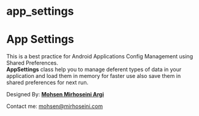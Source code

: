 # app_settings

<h1>App Settings</h1>
<p>This is a best practice for Android Applications Config Management using Shared Preferences.<br />
<b>AppSettings</b> class help you to manage deferent types of data in your application and load them in memory for faster use also save them in shared preferences for next run.</p>

Designed By: <a href="http://www.mirhoseini.com" target="_blank"><b>Mohsen Mirhoseini Argi</b></a><br />

Contact me: mohsen@mirhoseini.com
